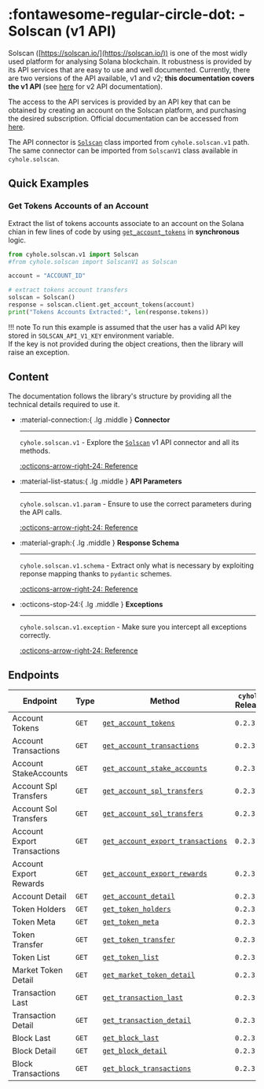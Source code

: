 # :fontawesome-regular-circle-dot: - Solscan (v1 API)

Solscan ([https://solscan.io/](https://solscan.io/)) is one of the most widly used platform for analysing Solana blockchain. It robustness is provided by its API services that are easy to use and well documented. Currently, there are two versions of the API available, v1 and v2; **this documentation covers the v1 API** (see [here](../v2/index.md) for v2 API documentation).

The access to the API services is provided by an API key that can be obtained by creating an account on the Solscan platform, and purchasing the desired subscription. Official documentation can be accessed from [here](https://pro-api.solscan.io/pro-api-docs/v2.0).

The API connector is [`Solscan`](../v1/interaction.md) class imported from `cyhole.solscan.v1` path. The same connector can be imported from `SolscanV1` class available in `cyhole.solscan`.

## Quick Examples

### Get Tokens Accounts of an Account

Extract the list of tokens accounts associate to an account on the Solana chian in few lines of code by using [`get_account_tokens`](../v1/interaction.md#cyhole.solscan.v1.Solscan._get_account_tokens) in **synchronous** logic.

```py
from cyhole.solscan.v1 import Solscan
#from cyhole.solscan import SolscanV1 as Solscan

account = "ACCOUNT_ID"

# extract tokens account transfers
solscan = Solscan()
response = solscan.client.get_account_tokens(account)
print("Tokens Accounts Extracted:", len(response.tokens))
```

!!! note
    To run this example is assumed that the user has a valid API key stored in `SOLSCAN_API_V1_KEY` environment variable.  
    If the key is not provided during the object creations, then the library will raise an exception.

## Content

The documentation follows the library's structure by providing all the technical details required to use it.

<div class="grid cards" markdown>

-   :material-connection:{ .lg .middle } __Connector__

    ---

    `cyhole.solscan.v1` - Explore the [`Solscan`](../v1/interaction.md) v1 API connector and all its methods. 

    [:octicons-arrow-right-24: Reference](../v1/interaction.md)

-   :material-list-status:{ .lg .middle } __API Parameters__

    ---

    `cyhole.solscan.v1.param` - Ensure to use the correct parameters during the API calls.

    [:octicons-arrow-right-24: Reference](../v1/param.md)

-   :material-graph:{ .lg .middle } __Response Schema__

    ---

    `cyhole.solscan.v1.schema` - Extract only what is necessary by exploiting reponse mapping thanks to `pydantic` schemes.

    [:octicons-arrow-right-24: Reference](../v1/schema.md)

-   :octicons-stop-24:{ .lg .middle } __Exceptions__

    ---

    `cyhole.solscan.v1.exception` - Make sure you intercept all exceptions correctly.

    [:octicons-arrow-right-24: Reference](../v1/exception.md)

</div>

## Endpoints

| Endpoint  | Type      | Method    | `cyhole` Release  | Deprecated    |
| ---       | ---       | ---       | ---               | ---           |
| Account Tokens | `GET` | [`get_account_tokens`](../v1/interaction.md#cyhole.solscan.v1.Solscan._get_account_tokens) | `0.2.3` | - |
| Account Transactions | `GET` | [`get_account_transactions`](../v1/interaction.md#cyhole.solscan.v1.Solscan._get_account_transactions) | `0.2.3` | - |
| Account StakeAccounts | `GET` | [`get_account_stake_accounts`](../v1/interaction.md#cyhole.solscan.v1.Solscan._get_account_stake_accounts) | `0.2.3` | - |
| Account Spl Transfers | `GET` | [`get_account_spl_transfers`](../v1/interaction.md#cyhole.solscan.v1.Solscan._get_account_spl_transfers) | `0.2.3` | - |
| Account Sol Transfers | `GET` | [`get_account_sol_transfers`](../v1/interaction.md#cyhole.solscan.v1.Solscan._get_account_sol_transfers) | `0.2.3` | - |
| Account Export Transactions | `GET` | [`get_account_export_transactions`](../v1/interaction.md#cyhole.solscan.v1.Solscan._get_account_export_transactions) | `0.2.3` | - |
| Account Export Rewards | `GET` | [`get_account_export_rewards`](../v1/interaction.md#cyhole.solscan.v1.Solscan._get_account_export_rewards) | `0.2.3` | - |
| Account Detail | `GET` | [`get_account_detail`](../v1/interaction.md#cyhole.solscan.v1.Solscan._get_account_detail) | `0.2.3` | - |
| Token Holders | `GET` | [`get_token_holders`](../v1/interaction.md#cyhole.solscan.v1.Solscan._get_token_holders) | `0.2.3` | - |
| Token Meta | `GET` | [`get_token_meta`](../v1/interaction.md#cyhole.solscan.v1.Solscan._get_token_meta) | `0.2.3` | - |
| Token Transfer | `GET` | [`get_token_transfer`](../v1/interaction.md#cyhole.solscan.v1.Solscan._get_token_transfer) | `0.2.3` | - |
| Token List | `GET` | [`get_token_list`](../v1/interaction.md#cyhole.solscan.v1.Solscan._get_token_list) | `0.2.3` | - |
| Market Token Detail | `GET` | [`get_market_token_detail`](../v1/interaction.md#cyhole.solscan.v1.Solscan._get_market_token_detail) | `0.2.3` | - |
| Transaction Last | `GET` | [`get_transaction_last`](../v1/interaction.md#cyhole.solscan.v1.Solscan._get_transaction_last) | `0.2.3` | - |
| Transaction Detail | `GET` | [`get_transaction_detail`](../v1/interaction.md#cyhole.solscan.v1.Solscan._get_transaction_detail) | `0.2.3` | - |
| Block Last | `GET` | [`get_block_last`](../v1/interaction.md#cyhole.solscan.v1.Solscan._get_block_last) | `0.2.3` | - |
| Block Detail | `GET` | [`get_block_detail`](../v1/interaction.md#cyhole.solscan.v1.Solscan._get_block_detail) | `0.2.3` | - |
| Block Transactions | `GET` | [`get_block_transactions`](../v1/interaction.md#cyhole.solscan.v1.Solscan._get_block_transactions) | `0.2.3` | - |